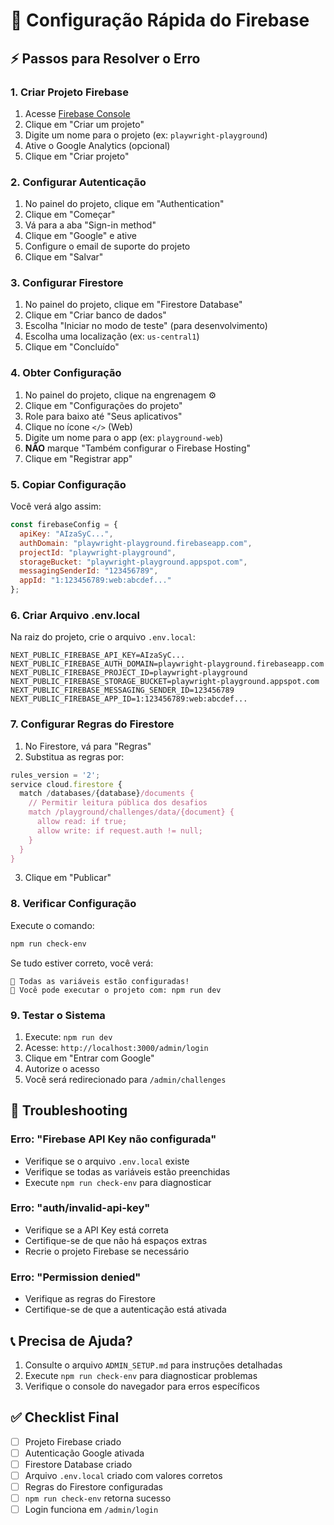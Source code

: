 # 🚀 Configuração Rápida do Firebase

## ⚡ Passos para Resolver o Erro

### 1. **Criar Projeto Firebase**
1. Acesse [Firebase Console](https://console.firebase.google.com/)
2. Clique em "Criar um projeto"
3. Digite um nome para o projeto (ex: `playwright-playground`)
4. Ative o Google Analytics (opcional)
5. Clique em "Criar projeto"

### 2. **Configurar Autenticação**
1. No painel do projeto, clique em "Authentication"
2. Clique em "Começar"
3. Vá para a aba "Sign-in method"
4. Clique em "Google" e ative
5. Configure o email de suporte do projeto
6. Clique em "Salvar"

### 3. **Configurar Firestore**
1. No painel do projeto, clique em "Firestore Database"
2. Clique em "Criar banco de dados"
3. Escolha "Iniciar no modo de teste" (para desenvolvimento)
4. Escolha uma localização (ex: `us-central1`)
5. Clique em "Concluído"

### 4. **Obter Configuração**
1. No painel do projeto, clique na engrenagem ⚙️
2. Clique em "Configurações do projeto"
3. Role para baixo até "Seus aplicativos"
4. Clique no ícone `</>` (Web)
5. Digite um nome para o app (ex: `playground-web`)
6. **NÃO** marque "Também configurar o Firebase Hosting"
7. Clique em "Registrar app"

### 5. **Copiar Configuração**
Você verá algo assim:
```javascript
const firebaseConfig = {
  apiKey: "AIzaSyC...",
  authDomain: "playwright-playground.firebaseapp.com",
  projectId: "playwright-playground",
  storageBucket: "playwright-playground.appspot.com",
  messagingSenderId: "123456789",
  appId: "1:123456789:web:abcdef..."
};
```

### 6. **Criar Arquivo .env.local**
Na raiz do projeto, crie o arquivo `.env.local`:

```env
NEXT_PUBLIC_FIREBASE_API_KEY=AIzaSyC...
NEXT_PUBLIC_FIREBASE_AUTH_DOMAIN=playwright-playground.firebaseapp.com
NEXT_PUBLIC_FIREBASE_PROJECT_ID=playwright-playground
NEXT_PUBLIC_FIREBASE_STORAGE_BUCKET=playwright-playground.appspot.com
NEXT_PUBLIC_FIREBASE_MESSAGING_SENDER_ID=123456789
NEXT_PUBLIC_FIREBASE_APP_ID=1:123456789:web:abcdef...
```

### 7. **Configurar Regras do Firestore**
1. No Firestore, vá para "Regras"
2. Substitua as regras por:

```javascript
rules_version = '2';
service cloud.firestore {
  match /databases/{database}/documents {
    // Permitir leitura pública dos desafios
    match /playground/challenges/data/{document} {
      allow read: if true;
      allow write: if request.auth != null;
    }
  }
}
```

3. Clique em "Publicar"

### 8. **Verificar Configuração**
Execute o comando:
```bash
npm run check-env
```

Se tudo estiver correto, você verá:
```
🎉 Todas as variáveis estão configuradas!
🚀 Você pode executar o projeto com: npm run dev
```

### 9. **Testar o Sistema**
1. Execute: `npm run dev`
2. Acesse: `http://localhost:3000/admin/login`
3. Clique em "Entrar com Google"
4. Autorize o acesso
5. Você será redirecionado para `/admin/challenges`

## 🔧 Troubleshooting

### Erro: "Firebase API Key não configurada"
- Verifique se o arquivo `.env.local` existe
- Verifique se todas as variáveis estão preenchidas
- Execute `npm run check-env` para diagnosticar

### Erro: "auth/invalid-api-key"
- Verifique se a API Key está correta
- Certifique-se de que não há espaços extras
- Recrie o projeto Firebase se necessário

### Erro: "Permission denied"
- Verifique as regras do Firestore
- Certifique-se de que a autenticação está ativada

## 📞 Precisa de Ajuda?

1. Consulte o arquivo `ADMIN_SETUP.md` para instruções detalhadas
2. Execute `npm run check-env` para diagnosticar problemas
3. Verifique o console do navegador para erros específicos

## ✅ Checklist Final

- [ ] Projeto Firebase criado
- [ ] Autenticação Google ativada
- [ ] Firestore Database criado
- [ ] Arquivo `.env.local` criado com valores corretos
- [ ] Regras do Firestore configuradas
- [ ] `npm run check-env` retorna sucesso
- [ ] Login funciona em `/admin/login`
